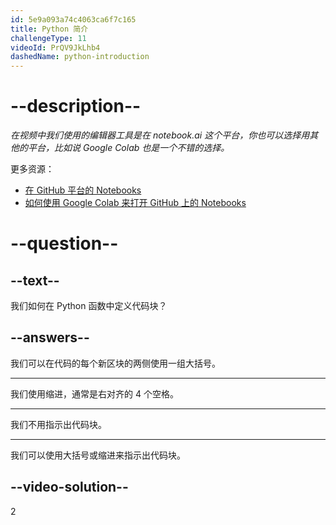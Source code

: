 ```yaml
---
id: 5e9a093a74c4063ca6f7c165
title: Python 简介
challengeType: 11
videoId: PrQV9JkLhb4
dashedName: python-introduction
---
```


# --description--

*在视频中我们使用的编辑器工具是在 notebook.ai 这个平台，你也可以选择用其他的平台，比如说 Google Colab 也是一个不错的选择。*

更多资源：

-   [在 GitHub 平台的 Notebooks](https://github.com/ine-rmotr-curriculum/ds-content-python-under-10-minutes)
-   [如何使用 Google Colab 来打开 GitHub 上的 Notebooks](https://colab.research.google.com/github/googlecolab/colabtools/blob/master/notebooks/colab-github-demo.ipynb)

# --question--

## --text--

我们如何在 Python 函数中定义代码块？

## --answers--

我们可以在代码的每个新区块的两侧使用一组大括号。

---

我们使用缩进，通常是右对齐的 4 个空格。

---

我们不用指示出代码块。

---

我们可以使用大括号或缩进来指示出代码块。

## --video-solution--

2

